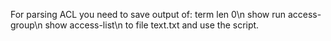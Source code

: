 For parsing ACL you need to save output of:
    term len 0\n
    show run access-group\n
    show access-list\n
to file text.txt and use the script.